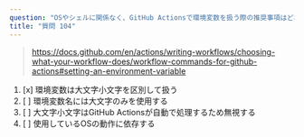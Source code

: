```yaml
---
question: "OSやシェルに関係なく、GitHub Actionsで環境変数を扱う際の推奨事項はどれですか？"
title: "質問 104"
---
```


> https://docs.github.com/en/actions/writing-workflows/choosing-what-your-workflow-does/workflow-commands-for-github-actions#setting-an-environment-variable
1. [x] 環境変数は大文字小文字を区別して扱う
1. [ ] 環境変数名には大文字のみを使用する
1. [ ] 大文字小文字はGitHub Actionsが自動で処理するため無視する
1. [ ] 使用しているOSの動作に依存する